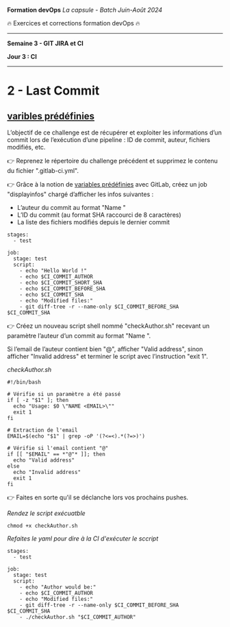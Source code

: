 **Formation devOps**
_La capsule - Batch Juin-Août 2024_

:fire: Exercices et corrections formation devOps :fire:

---

**Semaine 3 - GIT JIRA et CI**

**Jour 3 : CI**

---

# 2 - Last Commit

## <ins> varibles prédéfinies </ins>

L’objectif de ce challenge est de récupérer et exploiter les informations d’un commit lors de l’exécution d’une pipeline : 
ID de commit, auteur, fichiers modifiés, etc.

👉 Reprenez le répertoire du challenge précédent et supprimez le contenu du fichier ".gitlab-ci.yml".

👉 Grâce à la notion de [variables prédéfinies](https://docs.gitlab.com/ee/ci/variables/) avec GitLab, créez un job 
"displayinfos" chargé d’afficher les infos suivantes :

- L’auteur du commit au format "Name <email>"
- L’ID du commit (au format SHA raccourci de 8 caractères)
- La liste des fichiers modifiés depuis le dernier commit

```
stages:
  - test

job:
  stage: test
  script:
    - echo "Hello World !"
    - echo $CI_COMMIT_AUTHOR
    - echo $CI_COMMIT_SHORT_SHA
    - echo $CI_COMMIT_BEFORE_SHA
    - echo $CI_COMMIT_SHA
    - echo "Modified files:"
    - git diff-tree -r --name-only $CI_COMMIT_BEFORE_SHA $CI_COMMIT_SHA
```


👉 Créez un nouveau script shell nommé "checkAuthor.sh" recevant un paramètre l’auteur d’un commit au format "Name <email>".

Si l’email de l’auteur contient bien "@", afficher "Valid address", sinon afficher "Invalid address" et 
terminer le script avec l’instruction "exit 1".

_checkAuthor.sh_

```
#!/bin/bash

# Vérifie si un paramètre a été passé
if [ -z "$1" ]; then
  echo "Usage: $0 \"NAME <EMAIL>\""
  exit 1
fi

# Extraction de l'email
EMAIL=$(echo "$1" | grep -oP '(?<=<).*(?=>)')

# Vérifie si l'email contient "@"
if [[ "$EMAIL" == *"@"* ]]; then
  echo "Valid address"
else
  echo "Invalid address"
  exit 1
fi
```


👉 Faites en sorte qu'il se déclanche lors vos prochains pushes.

_Rendez le script exécuatble_

```
chmod +x checkAuthor.sh
```

_Refaites le yaml pour dire à la CI d'exécuter le sccript_

```
stages:
  - test

job:
  stage: test
  script:
    - echo "Author would be:"
    - echo $CI_COMMIT_AUTHOR
    - echo "Modified files:"
    - git diff-tree -r --name-only $CI_COMMIT_BEFORE_SHA $CI_COMMIT_SHA
    - ./checkAuthor.sh "$CI_COMMIT_AUTHOR"
```
